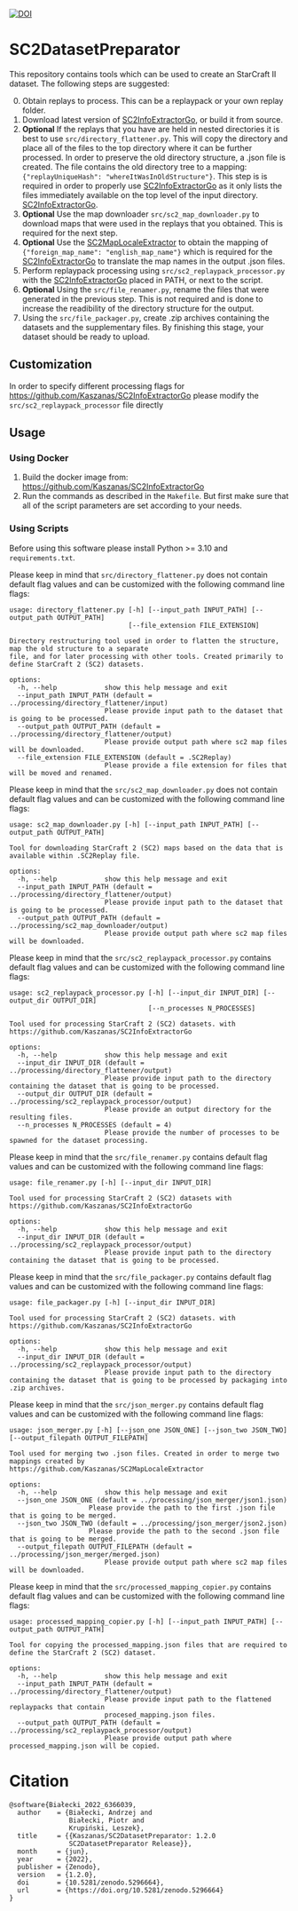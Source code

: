 [![DOI](https://zenodo.org/badge/DOI/10.5281/zenodo.5296664.svg)](https://doi.org/10.5281/zenodo.5296664)

# SC2DatasetPreparator

This repository contains tools which can be used to create an StarCraft II dataset. The following steps are suggested:

0. Obtain replays to process. This can be a replaypack or your own replay folder.
1. Download latest version of [SC2InfoExtractorGo](https://github.com/Kaszanas/SC2InfoExtractorGo), or build it from source.
2. **Optional** If the replays that you have are held in nested directories it is best to use  ```src/directory_flattener.py```. This will copy the directory and place all of the files to the top directory where it can be further processed. In order to preserve the old directory structure, a .json file is created. The file contains the old directory tree to a mapping: ```{"replayUniqueHash": "whereItWasInOldStructure"}```. This step is is required in order to properly use [SC2InfoExtractorGo](https://github.com/Kaszanas/SC2InfoExtractorGo) as it only lists the files immediately available on the top level of the input directory. [SC2InfoExtractorGo](https://github.com/Kaszanas/SC2InfoExtractorGo).
3. **Optional** Use the map downloader ```src/sc2_map_downloader.py``` to download maps that were used in the replays that you obtained. This is required for the next step.
4. **Optional** Use the [SC2MapLocaleExtractor](https://github.com/Kaszanas/SC2MapLocaleExtractor) to obtain the mapping of ```{"foreign_map_name": "english_map_name"}``` which is required for the [SC2InfoExtractorGo](https://github.com/Kaszanas/SC2InfoExtractorGo) to translate the map names in the output .json files.
5. Perform replaypack processing using ```src/sc2_replaypack_processor.py``` with the [SC2InfoExtractorGo](https://github.com/Kaszanas/SC2InfoExtractorGo) placed in PATH, or next to the script.
6. **Optional** Using the ```src/file_renamer.py```, rename the files that were generated in the previous step. This is not required and is done to increase the readibility of the directory structure for the output.
7. Using the ```src/file_packager.py```, create .zip archives containing the datasets and the supplementary files. By finishing this stage, your dataset should be ready to upload.

## Customization

In order to specify different processing flags for https://github.com/Kaszanas/SC2InfoExtractorGo please modify the ```src/sc2_replaypack_processor``` file directly

## Usage

### Using Docker

1. Build the docker image from: https://github.com/Kaszanas/SC2InfoExtractorGo
2. Run the commands as described in the ```Makefile```. But first make sure that all of the script parameters are set according to your needs.

### Using Scripts

Before using this software please install Python >= 3.10 and ```requirements.txt```.

Please keep in mind that ```src/directory_flattener.py``` does not contain default flag values and can be customized with the following command line flags:

```
usage: directory_flattener.py [-h] [--input_path INPUT_PATH] [--output_path OUTPUT_PATH]
                              [--file_extension FILE_EXTENSION]

Directory restructuring tool used in order to flatten the structure, map the old structure to a separate
file, and for later processing with other tools. Created primarily to define StarCraft 2 (SC2) datasets.

options:
  -h, --help            show this help message and exit
  --input_path INPUT_PATH (default = ../processing/directory_flattener/input)
                        Please provide input path to the dataset that is going to be processed.
  --output_path OUTPUT_PATH (default = ../processing/directory_flattener/output)
                        Please provide output path where sc2 map files will be downloaded.
  --file_extension FILE_EXTENSION (default = .SC2Replay)
                        Please provide a file extension for files that will be moved and renamed.
```

Please keep in mind that the  ```src/sc2_map_downloader.py``` does not contain default flag values and can be customized with the following command line flags:
```
usage: sc2_map_downloader.py [-h] [--input_path INPUT_PATH] [--output_path OUTPUT_PATH]

Tool for downloading StarCraft 2 (SC2) maps based on the data that is available within .SC2Replay file.       

options:
  -h, --help            show this help message and exit
  --input_path INPUT_PATH (default = ../processing/directory_flattener/output)
                        Please provide input path to the dataset that is going to be processed.
  --output_path OUTPUT_PATH (default = ../processing/sc2_map_downloader/output)
                        Please provide output path where sc2 map files will be downloaded.
```

Please keep in mind that the ```src/sc2_replaypack_processor.py```  contains default flag values and can be customized with the following command line flags:
```
usage: sc2_replaypack_processor.py [-h] [--input_dir INPUT_DIR] [--output_dir OUTPUT_DIR]
                                   [--n_processes N_PROCESSES]

Tool used for processing StarCraft 2 (SC2) datasets. with https://github.com/Kaszanas/SC2InfoExtractorGo      

options:
  -h, --help            show this help message and exit
  --input_dir INPUT_DIR (default = ../processing/directory_flattener/output)
                        Please provide input path to the directory containing the dataset that is going to be processed.
  --output_dir OUTPUT_DIR (default = ../processing/sc2_replaypack_processor/output)
                        Please provide an output directory for the resulting files.
  --n_processes N_PROCESSES (default = 4)
                        Please provide the number of processes to be spawned for the dataset processing.
```

Please keep in mind that the  ```src/file_renamer.py``` contains default flag values and can be customized with the following command line flags:
```
usage: file_renamer.py [-h] [--input_dir INPUT_DIR]

Tool used for processing StarCraft 2 (SC2) datasets with https://github.com/Kaszanas/SC2InfoExtractorGo       

options:
  -h, --help            show this help message and exit
  --input_dir INPUT_DIR (default = ../processing/sc2_replaypack_processor/output)
                        Please provide input path to the directory containing the dataset that is going to be processed.
```

Please keep in mind that the  ```src/file_packager.py``` contains default flag values and can be customized with the following command line flags:
```
usage: file_packager.py [-h] [--input_dir INPUT_DIR]

Tool used for processing StarCraft 2 (SC2) datasets. with https://github.com/Kaszanas/SC2InfoExtractorGo      

options:
  -h, --help            show this help message and exit
  --input_dir INPUT_DIR (default = ../processing/sc2_replaypack_processor/output)
                        Please provide input path to the directory containing the dataset that is going to be processed by packaging into .zip archives.
```

Please keep in mind that the  ```src/json_merger.py``` contains default flag values and can be customized with the following command line flags:
```
usage: json_merger.py [-h] [--json_one JSON_ONE] [--json_two JSON_TWO] [--output_filepath OUTPUT_FILEPATH]

Tool used for merging two .json files. Created in order to merge two mappings created by
https://github.com/Kaszanas/SC2MapLocaleExtractor

options:
  -h, --help            show this help message and exit
  --json_one JSON_ONE (default = ../processing/json_merger/json1.json)
                    Please provide the path to the first .json file that is going to be merged.
  --json_two JSON_TWO (default = ../processing/json_merger/json2.json)
                    Please provide the path to the second .json file that is going to be merged.
  --output_filepath OUTPUT_FILEPATH (default = ../processing/json_merger/merged.json)
                        Please provide output path where sc2 map files will be downloaded.
```

Please keep in mind that the  ```src/processed_mapping_copier.py``` contains default flag values and can be customized with the following command line flags:
```
usage: processed_mapping_copier.py [-h] [--input_path INPUT_PATH] [--output_path OUTPUT_PATH]

Tool for copying the processed_mapping.json files that are required to define the StarCraft 2 (SC2) dataset.  

options:
  -h, --help            show this help message and exit
  --input_path INPUT_PATH (default = ../processing/directory_flattener/output)
                        Please provide input path to the flattened replaypacks that contain
                        procesed_mapping.json files.
  --output_path OUTPUT_PATH (default = ../processing/sc2_replaypack_processor/output)
                        Please provide output path where processed_mapping.json will be copied.
```


# Citation

```
@software{Białecki_2022_6366039,
  author    = {Białecki, Andrzej and
               Białecki, Piotr and
               Krupiński, Leszek},
  title     = {{Kaszanas/SC2DatasetPreparator: 1.2.0 
               SC2DatasetPreparator Release}},
  month     = {jun},
  year      = {2022},
  publisher = {Zenodo},
  version   = {1.2.0},
  doi       = {10.5281/zenodo.5296664},
  url       = {https://doi.org/10.5281/zenodo.5296664}
}

```
